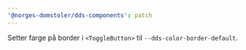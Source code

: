 ```yaml
---
'@norges-domstoler/dds-components': patch
---
```


Setter farge på border i `<ToggleButton>` til `--dds-color-border-default`.
